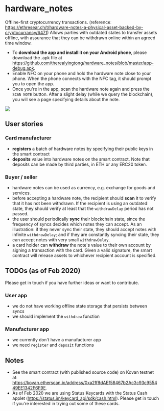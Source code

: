 # hardware_notes
Offline-first cryptocurrency transactions. (reference: https://ethresear.ch/t/hardware-notes-a-physical-asset-backed-by-cryptocurrancy/6471) Allows parties with outdated states to transfer assets offline, with assurance that they can be withdrawn online within an agreed time window.

- To **download the app and install it on your Android phone**, please download the .apk file at https://github.com/therealyingtong/hardware_notes/blob/master/app-debug.apk.
- Enable NFC on your phone and hold the hardware note close to your phone. When the phone connects with the NFC tag, it should prompt you to open the app.
- Once you're in the app, scan the hardware note again and press the `SCAN NOTE` button. After a slight delay (while we query the blockchain), you will see a page specifying details about the note.

![](https://i.imgur.com/KfB8X8j.png)

## User stories
### Card manufacturer
- **registers** a batch of hardware notes by specifying their public keys in the smart contract
- **deposits** value into hardware notes on the smart contract. Note that deposits can be made by third parties, in ETH or any ERC20 token.

### Buyer / seller
- hardware notes can be used as currency, e.g. exchange for goods and services.
- before accepting a hardware note, the recipient should **scan** it to verify that it has not been withdrawn. If the recipient is using an outdated state, they should verify at least that the `withdrawDelay` period has not passed.
- the user should periodically **sync** their blockchain state, since the frequency of syncs decides which notes they can accept. As an illustration: if they never sync their state, they should accept notes with infinite `withdrawDelay`; and if they are constantly syncing their state, they can accept notes with very small `withdrawDelay`.
- a card holder can **withdraw** the note's value to their own account by signing a transaction with the card. Given a valid signature, the smart contract will release assets to whichever recipient account is specified.

## TODOs (as of Feb 2020)
Please get in touch if you have further ideas or want to contribute.

### User app
- we do not have working offline state storage that persists between syncs
- we should implement the `withdraw` function

### Manufacturer app
- we currently don't have a manufacturer app
- we need `register` and `deposit` functions

## Notes
- See the smart contract (with published source code) on Kovan testnet at: https://kovan.etherscan.io/address/0xa2ff8dAEf58467b2Ac3c93c955449EE1342F6F9E.
- As of Feb 2020 we are using Status Keycards with the Status Cash applet (https://status.im/keycard_api/sdk/cash.html). Please get in touch if you're interested in trying out some of these cards.
